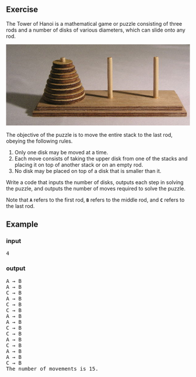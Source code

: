 ## Exercise
The Tower of Hanoi is a mathematical game or puzzle consisting of three rods and a number of disks of various diameters, which can slide onto any rod. 

![Alt text](600px-Tower_of_Hanoi.jpg)

The objective of the puzzle is to move the entire stack to the last rod, obeying the following rules.

1. Only one disk may be moved at a time.
2. Each move consists of taking the upper disk from one of the stacks and placing it on top of another stack or on an empty rod.
3. No disk may be placed on top of a disk that is smaller than it. 

Write a code that inputs the number of disks, outputs each step in solving the puzzle, and outputs the number of moves required to solve the puzzle. 

Note that **`A`** refers to the first rod, **`B`** refers to the middle rod, and **`C`** refers to the last rod.

## Example
### input
<pre>
4
</pre>
### output
<pre>
A → B
A → B
C → B
A → B
C → B
C → B
A → B
A → B
C → B
C → B
A → B
C → B
A → B
A → B
C → B
The number of movements is 15.
</pre>